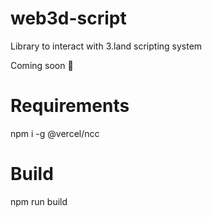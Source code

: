 # web3d-script
Library to interact with 3.land scripting system

Coming soon 🫡

# Requirements
npm i -g @vercel/ncc

# Build
npm run build
